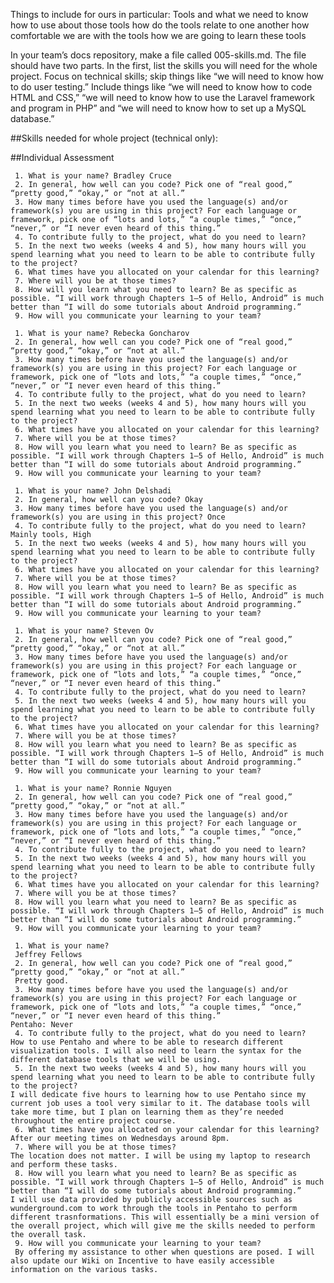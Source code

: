 Things to include for ours in particular:
Tools and what we need to know how to use about those tools
how do the tools relate to one another
how comfortable we are with the tools
how we are going to learn these tools

In your team’s docs repository, make a file called 005-skills.md. The file should have two parts. In the first, list the skills you will need for the whole project. Focus on technical skills; skip things like “we will need to know how to do user testing.” Include things like “we will need to know how to code HTML and CSS,” “we will need to know how to use the Laravel framework and program in PHP” and “we will need to know how to set up a MySQL database.”

##Skills needed for whole project (technical only):

##Individual Assessment

     1. What is your name? Bradley Cruce
     2. In general, how well can you code? Pick one of “real good,” “pretty good,” “okay,” or “not at all.”
     3. How many times before have you used the language(s) and/or framework(s) you are using in this project? For each language or framework, pick one of “lots and lots,” “a couple times,” “once,” “never,” or “I never even heard of this thing.”
     4. To contribute fully to the project, what do you need to learn?
     5. In the next two weeks (weeks 4 and 5), how many hours will you spend learning what you need to learn to be able to contribute fully to the project?
     6. What times have you allocated on your calendar for this learning?
     7. Where will you be at those times?
     8. How will you learn what you need to learn? Be as specific as possible. “I will work through Chapters 1–5 of Hello, Android” is much better than “I will do some tutorials about Android programming.”
     9. How will you communicate your learning to your team?

     1. What is your name? Rebecka Goncharov
     2. In general, how well can you code? Pick one of “real good,” “pretty good,” “okay,” or “not at all.”
     3. How many times before have you used the language(s) and/or framework(s) you are using in this project? For each language or framework, pick one of “lots and lots,” “a couple times,” “once,” “never,” or “I never even heard of this thing.”
     4. To contribute fully to the project, what do you need to learn?
     5. In the next two weeks (weeks 4 and 5), how many hours will you spend learning what you need to learn to be able to contribute fully to the project?
     6. What times have you allocated on your calendar for this learning?
     7. Where will you be at those times?
     8. How will you learn what you need to learn? Be as specific as possible. “I will work through Chapters 1–5 of Hello, Android” is much better than “I will do some tutorials about Android programming.”
     9. How will you communicate your learning to your team?

     1. What is your name? John Delshadi
     2. In general, how well can you code? Okay
     3. How many times before have you used the language(s) and/or framework(s) you are using in this project? Once
     4. To contribute fully to the project, what do you need to learn? Mainly tools, High 
     5. In the next two weeks (weeks 4 and 5), how many hours will you spend learning what you need to learn to be able to contribute fully to the project?
     6. What times have you allocated on your calendar for this learning?
     7. Where will you be at those times?
     8. How will you learn what you need to learn? Be as specific as possible. “I will work through Chapters 1–5 of Hello, Android” is much better than “I will do some tutorials about Android programming.”
     9. How will you communicate your learning to your team?

     1. What is your name? Steven Ov
     2. In general, how well can you code? Pick one of “real good,” “pretty good,” “okay,” or “not at all.”
     3. How many times before have you used the language(s) and/or framework(s) you are using in this project? For each language or framework, pick one of “lots and lots,” “a couple times,” “once,” “never,” or “I never even heard of this thing.”
     4. To contribute fully to the project, what do you need to learn?
     5. In the next two weeks (weeks 4 and 5), how many hours will you spend learning what you need to learn to be able to contribute fully to the project?
     6. What times have you allocated on your calendar for this learning?
     7. Where will you be at those times?
     8. How will you learn what you need to learn? Be as specific as possible. “I will work through Chapters 1–5 of Hello, Android” is much better than “I will do some tutorials about Android programming.”
     9. How will you communicate your learning to your team?

     1. What is your name? Ronnie Nguyen
     2. In general, how well can you code? Pick one of “real good,” “pretty good,” “okay,” or “not at all.”
     3. How many times before have you used the language(s) and/or framework(s) you are using in this project? For each language or framework, pick one of “lots and lots,” “a couple times,” “once,” “never,” or “I never even heard of this thing.”
     4. To contribute fully to the project, what do you need to learn?
     5. In the next two weeks (weeks 4 and 5), how many hours will you spend learning what you need to learn to be able to contribute fully to the project?
     6. What times have you allocated on your calendar for this learning?
     7. Where will you be at those times?
     8. How will you learn what you need to learn? Be as specific as possible. “I will work through Chapters 1–5 of Hello, Android” is much better than “I will do some tutorials about Android programming.”
     9. How will you communicate your learning to your team?

     1. What is your name? 
     Jeffrey Fellows
     2. In general, how well can you code? Pick one of “real good,” “pretty good,” “okay,” or “not at all.” 
     Pretty good.
     3. How many times before have you used the language(s) and/or framework(s) you are using in this project? For each language or framework, pick one of “lots and lots,” “a couple times,” “once,” “never,” or “I never even heard of this thing.”
	Pentaho: Never
     4. To contribute fully to the project, what do you need to learn?
	How to use Pentaho and where to be able to research different visualization tools. I will also need to learn the syntax for the different database tools that we will be using. 
     5. In the next two weeks (weeks 4 and 5), how many hours will you spend learning what you need to learn to be able to contribute fully to the project?
	I will dedicate five hours to learning how to use Pentaho since my current job uses a tool very similar to it. The database tools will take more time, but I plan on learning them as they’re needed throughout the entire project course.
     6. What times have you allocated on your calendar for this learning?
	After our meeting times on Wednesdays around 8pm.
     7. Where will you be at those times?
	The location does not matter. I will be using my laptop to research and perform these tasks.
     8. How will you learn what you need to learn? Be as specific as possible. “I will work through Chapters 1–5 of Hello, Android” is much better than “I will do some tutorials about Android programming.”
	I will use data provided by publicly accessible sources such as wunderground.com to work through the tools in Pentaho to perform different trasnformations. This will essentially be a mini version of the overall project, which will give me the skills needed to perform the overall task.
     9. How will you communicate your learning to your team?
     By offering my assistance to other when questions are posed. I will also update our Wiki on Incentive to have easily accessible information on the various tasks.

